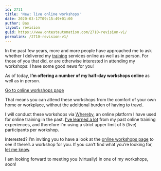 ```yaml
---
id: 2711
title: 'New: live online workshops'
date: 2020-03-17T09:15:49+01:00
author: Bas
layout: revision
guid: https://www.ontestautomation.com/2710-revision-v1/
permalink: /2710-revision-v1/
---
```

In the past few years, more and more people have approached me to ask whether I delivered my [training](https://www.ontestautomation.com/training/) services online as well as in person. For those of you that did, or are otherwise interested in attending my workshops: I have some good news for you!

As of today, **I&#8217;m offering a number of my half-day workshops online** as well as in person.

[Go to online workshops page](https://www.ontestautomation.com/online-workshops/)

That means you can attend these workshops from the comfort of your own home or workplace, without the additional burden of having to travel.

I will conduct these workshops via <a rel="noreferrer noopener" aria-label="Whereby (opens in a new tab)" href="https://whereby.com" target="_blank">Whereby</a>, an online platform I have used for online training in the past. [I&#8217;ve learned a lot](https://www.ontestautomation.com/on-delivering-automation-training-online/) from my past online training experiences, and therefore I&#8217;m using a strict upper limit of 5 (five) participants per workshop.

Interested? I&#8217;m inviting you to have a look at the [online workshops page](https://www.ontestautomation.com/online-workshops/) to see if there&#8217;s a workshop for you. If you can&#8217;t find what you&#8217;re looking for, [let me know](https://www.ontestautomation.com/contact/).

I am looking forward to meeting you (virtually) in one of my workshops, soon!
